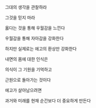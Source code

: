 그대의 생각을 관찰하라

그것을 믿지 마라

옳다는 것을 통해 우월감을 느낀다

우월감을 통해 자아감을 강화한다

하지만 실제로는 에고의 환상만 강화한다

내면의 몸에 대한 인식은

의식이 그 기원을 기억하고

근원으로 돌아가는 것이다

에고가 살아남으려면

과거와 미래를 현재 순간보다 더 중요하게 만든다

